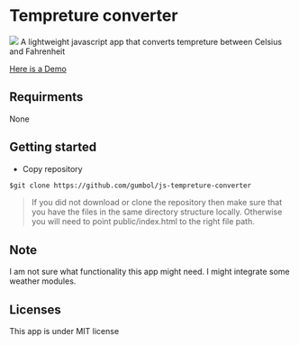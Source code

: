 # Tempreture converter
 <img src="https://img.shields.io/badge/License-MIT-blue.svg">
A lightweight javascript app that converts tempreture between Celsius and Fahrenheit

[Here is a Demo](https://js-tempreture-converter.herokuapp.com)

## Requirments

None

## Getting started
* Copy repository
```html
$git clone https://github.com/gumbol/js-tempreture-converter
```
> If you did not download or clone the repository then make sure that you have the files in the same directory structure locally. Otherwise you will need to point public/index.html to the right file path.


## Note

I am not sure what functionality this app might need. 
I might integrate some weather modules.

## Licenses
This app is under MIT license

